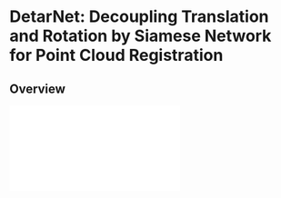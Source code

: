 
# DetarNet: Decoupling Translation and Rotation by Siamese Network for Point Cloud Registration

<!-- [[arXiv]](https://arxiv.org) -->

## Overview
![](misc/pipeline.pdf)

